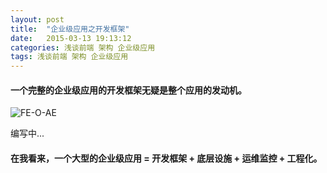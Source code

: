 ```yaml
---
layout: post
title:  "企业级应用之开发框架"
date:   2015-03-13 19:13:12
categories: 浅谈前端 架构 企业级应用
tags: 浅谈前端 架构 企业级应用
---
```


#### 一个完整的企业级应用的开发框架无疑是整个应用的发动机。

![FE-O-AE](http://i.imgur.com/cHmnk6E.jpg)


编写中...







#### 在我看来，一个大型的企业级应用 = 开发框架 + 底层设施 + 运维监控 + 工程化。
